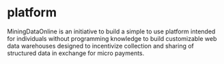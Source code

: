 # platform
MiningDataOnline is an initiative to build a simple to use platform intended for individuals without programming knowledge to build customizable web data warehouses designed to incentivize collection and sharing of structured data in exchange for micro payments.

